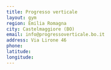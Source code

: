 ```yaml
---
title: Progresso verticale
layout: gym
region: Emilia Romagna
city: Castelmaggiore (BO)
email: info@progressoverticale.bo.it
address: Via Lirone 46
phone: 
latitude: 
longitude: 
---
```


